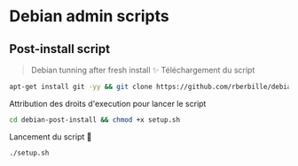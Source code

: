 # Debian admin scripts
## Post-install script
> Debian tunning after fresh install :sparkles:
Téléchargement du script
```bash
apt-get install git -yy && git clone https://github.com/rberbille/debian-post-install.git
```
Attribution des droits d'execution pour lancer le script
```bash
cd debian-post-install && chmod +x setup.sh
```
Lancement du script :rocket:
```bash
./setup.sh
```
